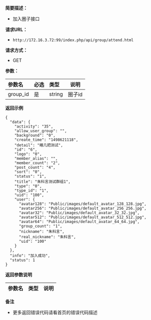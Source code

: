 **简要描述：** 

- 加入圈子接口

**请求URL：** 
- ` http://172.16.3.72:99/index.php/api/group/attend.html `
  
**请求方式：**
- GET 

**参数：** 

|参数名|必选|类型|说明|
|:----    |:---|:----- |-----   |
|group_id |是  |string |圈子id  |



 **返回示例**

``` 
{
  "data": {
    "activity": "35",
    "allow_user_group": "",
    "background": "0",
    "create_time": "1498621118",
    "detail": "瞎几把测试",
    "id": "6",
    "logo": "0",
    "member_alias": "",
    "member_count": "2",
    "post_count": "4",
    "sort": "0",
    "status": "1",
    "title": "朱科言测试群组1",
    "type": "0",
    "type_id": "1",
    "uid": "100",
    "user": {
      "avatar128": "Public/images/default_avatar_128_128.jpg",
      "avatar256": "Public/images/default_avatar_256_256.jpg",
      "avatar32": "Public/images/default_avatar_32_32.jpg",
      "avatar512": "Public/images/default_avatar_512_512.jpg",
      "avatar64": "Public/images/default_avatar_64_64.jpg",
      "group_count": "1",
      "nickname": "朱科言",
      "real_nickname": "朱科言",
      "uid": "100"
    }
  },
  "info": "加入成功",
  "status": 1
}
```

 **返回参数说明** 

|参数名|类型|说明|
|:-----  |:-----|-----                           |

 **备注** 

- 更多返回错误代码请看首页的错误代码描述

